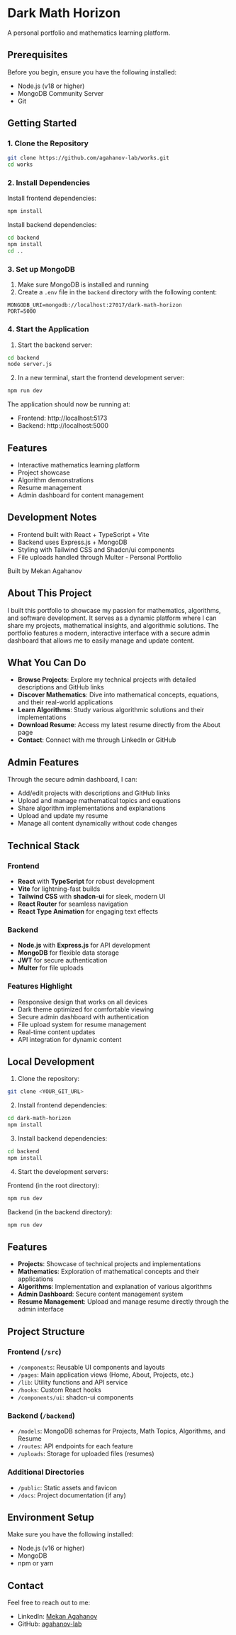 # Dark Math Horizon

A personal portfolio and mathematics learning platform.

## Prerequisites

Before you begin, ensure you have the following installed:
- Node.js (v18 or higher)
- MongoDB Community Server
- Git

## Getting Started

### 1. Clone the Repository

```bash
git clone https://github.com/agahanov-lab/works.git
cd works
```

### 2. Install Dependencies

Install frontend dependencies:
```bash
npm install
```

Install backend dependencies:
```bash
cd backend
npm install
cd ..
```

### 3. Set up MongoDB

1. Make sure MongoDB is installed and running
2. Create a `.env` file in the `backend` directory with the following content:
```
MONGODB_URI=mongodb://localhost:27017/dark-math-horizon
PORT=5000
```

### 4. Start the Application

1. Start the backend server:
```bash
cd backend
node server.js
```

2. In a new terminal, start the frontend development server:
```bash
npm run dev
```

The application should now be running at:
- Frontend: http://localhost:5173
- Backend: http://localhost:5000

## Features

- Interactive mathematics learning platform
- Project showcase
- Algorithm demonstrations
- Resume management
- Admin dashboard for content management

## Development Notes

- Frontend built with React + TypeScript + Vite
- Backend uses Express.js + MongoDB
- Styling with Tailwind CSS and Shadcn/ui components
- File uploads handled through Multer - Personal Portfolio

Built by Mekan Agahanov

## About This Project
I built this portfolio to showcase my passion for mathematics, algorithms, and software development. It serves as a dynamic platform where I can share my projects, mathematical insights, and algorithmic solutions. The portfolio features a modern, interactive interface with a secure admin dashboard that allows me to easily manage and update content.

## What You Can Do
- **Browse Projects**: Explore my technical projects with detailed descriptions and GitHub links
- **Discover Mathematics**: Dive into mathematical concepts, equations, and their real-world applications
- **Learn Algorithms**: Study various algorithmic solutions and their implementations
- **Download Resume**: Access my latest resume directly from the About page
- **Contact**: Connect with me through LinkedIn or GitHub

## Admin Features
Through the secure admin dashboard, I can:
- Add/edit projects with descriptions and GitHub links
- Upload and manage mathematical topics and equations
- Share algorithm implementations and explanations
- Upload and update my resume
- Manage all content dynamically without code changes

## Technical Stack

### Frontend
- **React** with **TypeScript** for robust development
- **Vite** for lightning-fast builds
- **Tailwind CSS** with **shadcn-ui** for sleek, modern UI
- **React Router** for seamless navigation
- **React Type Animation** for engaging text effects

### Backend
- **Node.js** with **Express.js** for API development
- **MongoDB** for flexible data storage
- **JWT** for secure authentication
- **Multer** for file uploads

### Features Highlight
- Responsive design that works on all devices
- Dark theme optimized for comfortable viewing
- Secure admin dashboard with authentication
- File upload system for resume management
- Real-time content updates
- API integration for dynamic content

## Local Development

1. Clone the repository:
```sh
git clone <YOUR_GIT_URL>
```

2. Install frontend dependencies:
```sh
cd dark-math-horizon
npm install
```

3. Install backend dependencies:
```sh
cd backend
npm install
```

4. Start the development servers:

Frontend (in the root directory):
```sh
npm run dev
```

Backend (in the backend directory):
```sh
npm run dev
```

## Features
- **Projects**: Showcase of technical projects and implementations
- **Mathematics**: Exploration of mathematical concepts and their applications
- **Algorithms**: Implementation and explanation of various algorithms
- **Admin Dashboard**: Secure content management system
- **Resume Management**: Upload and manage resume directly through the admin interface

## Project Structure

### Frontend (`/src`)
- `/components`: Reusable UI components and layouts
- `/pages`: Main application views (Home, About, Projects, etc.)
- `/lib`: Utility functions and API service
- `/hooks`: Custom React hooks
- `/components/ui`: shadcn-ui components

### Backend (`/backend`)
- `/models`: MongoDB schemas for Projects, Math Topics, Algorithms, and Resume
- `/routes`: API endpoints for each feature
- `/uploads`: Storage for uploaded files (resumes)

### Additional Directories
- `/public`: Static assets and favicon
- `/docs`: Project documentation (if any)

## Environment Setup
Make sure you have the following installed:
- Node.js (v16 or higher)
- MongoDB
- npm or yarn

## Contact
Feel free to reach out to me:
- LinkedIn: [Mekan Agahanov](https://www.linkedin.com/in/mekan-agahanov/)
- GitHub: [agahanov-lab](https://github.com/agahanov-lab)
